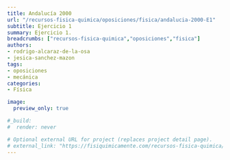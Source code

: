 ```yaml
---
title: Andalucía 2000
url: "/recursos-fisica-quimica/oposiciones/fisica/andalucia-2000-E1"
subtitle: Ejercicio 1
summary: Ejercicio 1.
breadcrumbs: ["recursos-fisica-quimica","oposiciones","fisica"]
authors:
- rodrigo-alcaraz-de-la-osa
- jesica-sanchez-mazon
tags:
- oposiciones
- mecánica
categories:
- Física

image:
  preview_only: true

#_build:
#  render: never

# Optional external URL for project (replaces project detail page).
# external_link: "https://fisiquimicamente.com/recursos-fisica-quimica/oposiciones/fisica/andalucia-2000-e1/andalucia-2000-E1.pdf"
---
```


<!-- <iframe src="https://docs.google.com/viewer?embedded=true&url=https://fisiquimicamente.com/recursos-fisica-quimica/oposiciones/fisica/andalucia-2000-e1/andalucia-2000-E1.pdf#zoom=300" style="width: 100vw; height: 500px; position: relative; left: 50%; right: 50%; margin-left: -50vw; margin-right: -50vw;" frameborder="0"></iframe> -->

<div id="adobe-dc-view" style="width: 100vw; height: 500px; position: relative; left: 50%; right: 50%; margin-left: -50vw; margin-right: -50vw;"></div>
<script src="https://documentcloud.adobe.com/view-sdk/main.js"></script>
<script type="text/javascript">
	document.addEventListener("adobe_dc_view_sdk.ready", function(){ 
		var adobeDCView = new AdobeDC.View({clientId: "5b6be996ab824b0e8113830d11740fa3", divId: "adobe-dc-view"});
		adobeDCView.previewFile({
			content:{location: {url: "https://fisiquimicamente.com/recursos-fisica-quimica/oposiciones/fisica/andalucia-2000-e1/andalucia-2000-E1.pdf"}},
			metaData:{fileName: "andalucia-2000-E1.pdf"}
		}, {embedMode: "IN_LINE"});
	});
</script>

